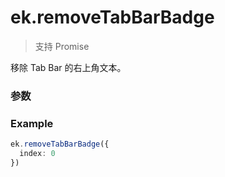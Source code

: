 # ek.removeTabBarBadge

> <Icon type="success" /> 支持 Promise

移除 Tab Bar 的右上角文本。

### 参数

<Props :data="props" options />

### Example

```ts
ek.removeTabBarBadge({
  index: 0
})
```

<script setup>
const props = [
    {
        name: "index", 
        type: "number",
        default: "",
        required: true, 
        desc: "Tab Bar 的哪一项，从左边算起第一个为 0"
    },
]
</script>
